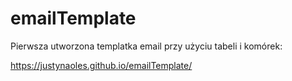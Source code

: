 # emailTemplate

Pierwsza utworzona templatka email przy użyciu tabeli i komórek:

https://justynaoles.github.io/emailTemplate/

